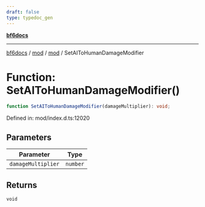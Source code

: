 ```yaml
---
draft: false
type: typedoc_gen
---
```


[**bf6docs**](../../../_index.md)

***

[bf6docs](../../../_index.md) / [mod](../../_index.md) / [mod](../_index.md) / SetAIToHumanDamageModifier

# Function: SetAIToHumanDamageModifier()

```ts
function SetAIToHumanDamageModifier(damageMultiplier): void;
```

Defined in: mod/index.d.ts:12020

## Parameters

| Parameter | Type |
| ------ | ------ |
| `damageMultiplier` | `number` |

## Returns

`void`
